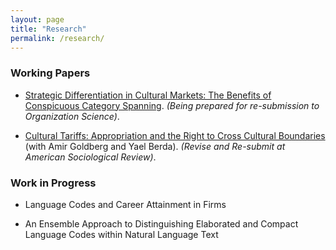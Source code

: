 ```yaml
---
layout: page
title: "Research"
permalink: /research/
---
```



### Working Papers 

- [Strategic Differentiation in Cultural Markets: The Benefits of Conspicuous Category Spanning](https://osf.io/preprints/socarxiv/wdgqm). _(Being prepared for re-submission to Organization Science)_.

- [Cultural Tariffs: Appropriation and the Right to Cross Cultural Boundaries](https://osf.io/preprints/socarxiv/mjdpe) (with Amir Goldberg and Yael Berda). _(Revise and Re-submit at American Sociological Review)_.


### Work in Progress

- Language Codes and Career Attainment in Firms 

- An Ensemble Approach to Distinguishing Elaborated and Compact Language Codes within Natural Language Text
